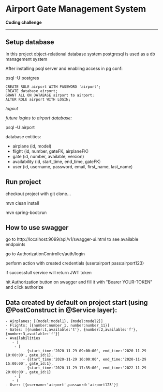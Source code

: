 # Airport Gate Management System

**Coding challenge**

---

## Setup database

In this project object-relational database system postgresql is used as a db management system

After installing psql server and enabling access in pg conf:

psql -U postgres
```
CREATE ROLE airport WITH PASSWORD 'airport';
CREATE database airport;
GRANT ALL ON DATABASE airport to airport;
ALTER ROLE airport WITH LOGIN;
```

*logout*


*future logins to airport database:*

psql -U airport

database entities:
- airplane (id, model)
- flight (id, number, gateFK, airplaneFK)
- gate (id, number, available, version)
- availability (id, start_time, end_time, gateFK)
- user (id, username, password, email, first_name, last_name)

## Run project

checkout project with git clone...

mvn clean install

mvn spring-boot:run

## How to use swagger

go to http://localhost:9099/api/v1/swagger-ui.html to see available endpoints

go to AuthorizationController/auth/login

perform action with created credentials (user:airport pass:airport123) 

if successfull service will return JWT token

hit Authorization button on swagger and fill it with "Bearer YOUR-TOKEN" and click authorize

## Data created by default on project start (using @PostConstruct in @Service layer):
```
- Airplanes: [{model:model1}, {model:model2}]
- Flights: [{number:number_1, number:number_11}]
- Gates: [{number:1,available:'t'}, {number:2,available:'f'}, {number:3,available:'f'}]
- Availabilities
   - (
    - [
        - {start_time:'2020-11-29 09:00:00', end_time:'2020-11-29 10:00:00', gate_id:1},
        - {start_time:'2020-11-29 16:00:00', end_time:'2020-11-29 15:00:00', gate_id:1},
        - {start_time:'2020-11-29 17:35:00', end_time:'2022-11-29 20:00:00', gate_id:1}
    - ]
   - )
- User: [{username:'airport',password:'airport123'}]
```